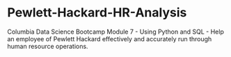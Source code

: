 # Pewlett-Hackard-HR-Analysis
Columbia Data Science Bootcamp Module 7 - Using Python and SQL - Help an employee of Pewlett Hackard effectively and accurately run through human resource operations.
